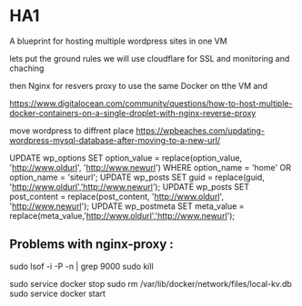# HA1
A blueprint for hosting multiple wordpress sites in one VM

lets put the ground rules we will use cloudflare for SSL and monitoring and chaching

then Nginx for resvers proxy to use the same Docker on tthe VM and 



https://www.digitalocean.com/community/questions/how-to-host-multiple-docker-containers-on-a-single-droplet-with-nginx-reverse-proxy


move wordpress to diffrent place
https://wpbeaches.com/updating-wordpress-mysql-database-after-moving-to-a-new-url/

UPDATE wp_options SET option_value = replace(option_value, 'http://www.oldurl', 'http://www.newurl') WHERE option_name = 'home' OR option_name = 'siteurl';
UPDATE wp_posts SET guid = replace(guid, 'http://www.oldurl','http://www.newurl');
UPDATE wp_posts SET post_content = replace(post_content, 'http://www.oldurl', 'http://www.newurl');
UPDATE wp_postmeta SET meta_value = replace(meta_value,'http://www.oldurl','http://www.newurl');



## Problems with nginx-proxy :

sudo lsof -i -P -n | grep 9000
sudo kill <procces ID>

sudo service docker stop
sudo rm /var/lib/docker/network/files/local-kv.db
sudo service docker start
